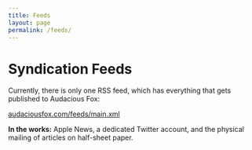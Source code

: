 ```yaml
---
title: Feeds
layout: page
permalink: /feeds/
---
```

# Syndication Feeds

Currently, there is only one RSS feed, which has everything that gets published to Audacious Fox:

[audaciousfox.com/feeds/main.xml](/feeds/main.xml)

**In the works:** Apple News, a dedicated Twitter account, and the physical mailing of articles on half-sheet paper. 
